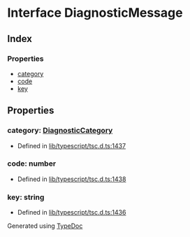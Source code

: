 # Interface DiagnosticMessage


## Index

### Properties
* [category](ts.diagnosticmessage.md#category)
* [code](ts.diagnosticmessage.md#code)
* [key](ts.diagnosticmessage.md#key)

## Properties

### category: [DiagnosticCategory](../enums/ts.diagnosticcategory.md)

* Defined in [lib/typescript/tsc.d.ts:1437](https://github.com/kimamula/typedoc/blob/HEAD/src/lib/typescript/tsc.d.ts#L1437)


### code: number

* Defined in [lib/typescript/tsc.d.ts:1438](https://github.com/kimamula/typedoc/blob/HEAD/src/lib/typescript/tsc.d.ts#L1438)


### key: string

* Defined in [lib/typescript/tsc.d.ts:1436](https://github.com/kimamula/typedoc/blob/HEAD/src/lib/typescript/tsc.d.ts#L1436)



Generated using [TypeDoc](http://typedoc.io)
